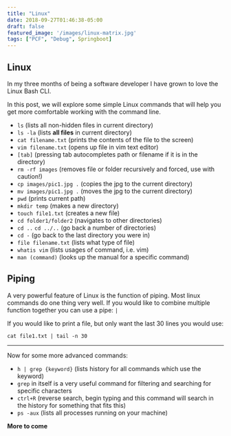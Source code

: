 ```yaml
---
title: "Linux"
date: 2018-09-27T01:46:38-05:00
draft: false
featured_image: '/images/linux-matrix.jpg'
tags: ["PCF", "Debug", Springboot]
---
```


## Linux

In my three months of being a software developer I have grown to love the Linux Bash CLI.

In this post, we will explore some simple Linux commands that will help you get more comfortable working with the command line.

* `ls` (lists all non-hidden files in current directory)
* `ls -la` (lists **all files** in current directory)
* `cat filename.txt` (prints the contents of the file to the screen)
* `vim filename.txt` (opens up file in vim text editor)
* `[tab]` (pressing tab autocompletes path or filename if it is in the directory)
* `rm -rf images` (removes file or folder recursively and forced, use with caution!)
* `cp images/pic1.jpg .` (copies the jpg to the current directory)
* `mv images/pic1.jpg .` (moves the jpg to the current directory)
* `pwd` (prints current path)
* `mkdir temp` (makes a new directory)
* `touch file1.txt` (creates a new file)
* `cd folder1/folder2` (navigates to other directories)
* `cd ..` `cd ../..` (go back a number of directories)
* `cd -` (go back to the last directory you were in)
* `file filename.txt` (lists what type of file)
* `whatis vim` (lists usages of command, i.e. vim)
* `man (command)` (looks up the manual for a specific command)

## Piping
A very powerful feature of Linux is the function of piping. Most linux commands do one thing very well. If you would like to combine multiple function together you can use a pipe: `|`

If you would like to print a file, but only want the last 30 lines you would use:

`cat file1.txt | tail -n 30`

___

Now for some more advanced commands:

* `h | grep {keyword}` (lists history for all commands which use the keyword)
* `grep` in itself is a very useful command for filtering and searching for specific characters
* `ctrl+R` (reverse search, begin typing and this command will search in the history for something that fits this)
* `ps -aux` (lists all processes running on your machine)

**More to come**

